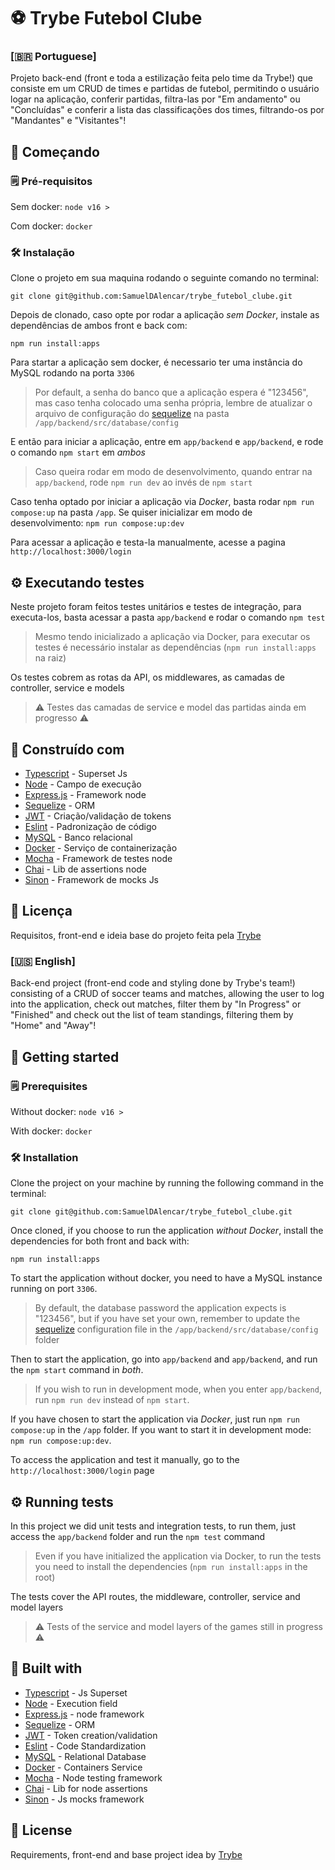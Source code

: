 # ⚽ Trybe Futebol Clube

### [🇧🇷 Portuguese]

Projeto back-end (front e toda a estilização feita pelo time da Trybe!) que consiste em um CRUD de times e partidas de futebol, permitindo o usuário logar na aplicação, conferir partidas, filtra-las por "Em andamento" ou "Concluídas" e conferir a lista das classificações dos times, filtrando-os por "Mandantes" e "Visitantes"!

## 🚴 Começando
### 🗒 Pré-requisitos

Sem docker: `node v16 >`

Com docker: `docker`

### 🛠 Instalação

Clone o projeto em sua maquina rodando o seguinte comando no terminal:
```
git clone git@github.com:SamuelDAlencar/trybe_futebol_clube.git
```
Depois de clonado, caso opte por rodar a aplicação *sem Docker*, instale as dependências de ambos front e back com:
```
npm run install:apps
```
Para startar a aplicação sem docker, é necessario ter uma instância do MySQL rodando na porta `3306`
> Por default, a senha do banco que a aplicação espera é "123456", mas caso tenha colocado uma senha própria, lembre de atualizar o arquivo de configuração do [sequelize](https://sequelize.org/) na pasta `/app/backend/src/database/config`

E então para iniciar a aplicação, entre em `app/backend` e `app/backend`, e rode o comando `npm start` em *ambos*
> Caso queira rodar em modo de desenvolvimento, quando entrar na `app/backend`, rode `npm run dev` ao invés de `npm start`

Caso tenha optado por iniciar a aplicação via *Docker*, basta rodar `npm run compose:up` na pasta `/app`. Se quiser inicializar em modo de desenvolvimento: `npm run compose:up:dev`

Para acessar a aplicação e testa-la manualmente, acesse a pagina `http://localhost:3000/login`

## ⚙ Executando testes

Neste projeto foram feitos testes unitários e testes de integração, para executa-los, basta acessar a pasta `app/backend` e rodar o comando `npm test`
> Mesmo tendo inicializado a aplicação via Docker, para executar os testes é necessário instalar as dependências (`npm run install:apps` na raiz)

Os testes cobrem as rotas da API, os middlewares, as camadas de controller, service e models

> ⚠ Testes das camadas de service e model das partidas ainda em progresso ⚠

## 🧰 Construído com

* [Typescript](https://www.typescriptlang.org/) - Superset Js
* [Node](https://nodejs.org/en/) - Campo de execução
* [Express.js](https://expressjs.com/) - Framework node
* [Sequelize](https://sequelize.org/) - ORM
* [JWT](https://jwt.io/) - Criação/validação de tokens
* [Eslint](https://eslint.org/) - Padronização de código
* [MySQL](https://www.mysql.com/) - Banco relacional
* [Docker](https://www.docker.com/) - Serviço de containerização
* [Mocha](https://mochajs.org/) - Framework de testes node
* [Chai](https://www.chaijs.com/) - Lib de assertions node
* [Sinon](https://sinonjs.org/) - Framework de mocks Js

## 📄 Licença

Requisitos, front-end e ideia base do projeto feita pela [Trybe](https://www.betrybe.com/)

### [🇺🇸 English]

Back-end project (front-end code and styling done by Trybe's team!) consisting of a CRUD of soccer teams and matches, allowing the user to log into the application, check out matches, filter them by "In Progress" or "Finished" and check out the list of team standings, filtering them by "Home" and "Away"!

## 🚴 Getting started
### 🗒 Prerequisites

Without docker: `node v16 >`

With docker: `docker`

### 🛠 Installation

Clone the project on your machine by running the following command in the terminal:
```
git clone git@github.com:SamuelDAlencar/trybe_futebol_clube.git
```
Once cloned, if you choose to run the application *without Docker*, install the dependencies for both front and back with:
```
npm run install:apps
```
To start the application without docker, you need to have a MySQL instance running on port `3306`.
> By default, the database password the application expects is "123456", but if you have set your own, remember to update the [sequelize](https://sequelize.org/) configuration file in the `/app/backend/src/database/config` folder

Then to start the application, go into `app/backend` and `app/backend`, and run the `npm start` command in *both*.
> If you wish to run in development mode, when you enter `app/backend`, run `npm run dev` instead of `npm start`.

If you have chosen to start the application via *Docker*, just run `npm run compose:up` in the `/app` folder. If you want to start it in development mode: `npm run compose:up:dev`.

To access the application and test it manually, go to the `http://localhost:3000/login` page

## ⚙ Running tests

In this project we did unit tests and integration tests, to run them, just access the `app/backend` folder and run the `npm test` command
> Even if you have initialized the application via Docker, to run the tests you need to install the dependencies (`npm run install:apps` in the root)

The tests cover the API routes, the middleware, controller, service and model layers

> ⚠ Tests of the service and model layers of the games still in progress ⚠

## 🧰 Built with

* [Typescript](https://www.typescriptlang.org/) - Js Superset
* [Node](https://nodejs.org/en/) - Execution field
* [Express.js](https://expressjs.com/) - node framework
* [Sequelize](https://sequelize.org/) - ORM
* [JWT](https://jwt.io/) - Token creation/validation
* [Eslint](https://eslint.org/) - Code Standardization
* [MySQL](https://www.mysql.com/) - Relational Database
* [Docker](https://www.docker.com/) - Containers Service
* [Mocha](https://mochajs.org/) - Node testing framework
* [Chai](https://www.chaijs.com/) - Lib for node assertions
* [Sinon](https://sinonjs.org/) - Js mocks framework

## 📄 License

Requirements, front-end and base project idea by [Trybe](https://www.betrybe.com/)
